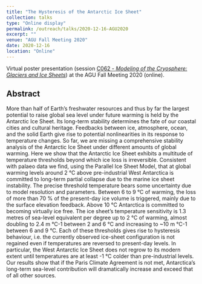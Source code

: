 ```yaml
---
title: "The Hysteresis of the Antarctic Ice Sheet"
collection: talks
type: "Online display"
permalink: /outreach/talks/2020-12-16-AGU2020
excerpt: ""
venue: "AGU Fall Meeting 2020"
date: 2020-12-16
location: "Online"
---
```


Virtual poster presentation (session [C062 - *Modeling of the Cryosphere: Glaciers and Ice Sheets*](https://agu.confex.com/agu/fm20/meetingapp.cgi/Session/111163 "https://agu.confex.com/agu/fm20/meetingapp.cgi/Session/111163")) at the AGU Fall Meeting 2020 (online).

## Abstract
More than half of Earth’s freshwater resources and thus by far the largest potential to raise global sea level under future warming is held by the Antarctic Ice Sheet. Its long-term stability determines the fate of our coastal cities and cultural heritage. Feedbacks between ice, atmosphere, ocean, and the solid Earth give rise to potential nonlinearities in its response to temperature changes. So far, we are missing a comprehensive stability analysis of the Antarctic Ice Sheet under different amounts of global warming. Here we show that the Antarctic Ice Sheet exhibits a multitude of temperature thresholds beyond which ice loss is irreversible. Consistent with palaeo data we find, using the Parallel Ice Sheet Model, that at global warming levels around 2 °C above pre-industrial West Antarctica is committed to long-term partial collapse due to the marine ice sheet instability. The precise threshold temperature bears some uncertainty due to model resolution and parameters. Between 6 to 9 °C of warming, the loss of more than 70 % of the present-day ice volume is triggered, mainly due to the surface elevation feedback. Above 10 °C Antarctica is committed to becoming virtually ice free. The ice sheet’s temperature sensitivity is 1.3 metres of sea-level equivalent per degree up to 2 °C of warming, almost doubling to 2.4 m °C-1 between 2 and 6 °C and increasing to ~10 m °C-1 between 6 and 9 °C. Each of these thresholds gives rise to hysteresis behaviour, i.e. the currently observed ice-sheet configuration is not regained even if temperatures are reversed to present-day levels. In particular, the West Antarctic Ice Sheet does not regrow to its modern extent until temperatures are at least -1 °C colder than pre-industrial levels. Our results show that if the Paris Climate Agreement is not met, Antarctica’s long-term sea-level contribution will dramatically increase and exceed that of all other sources.